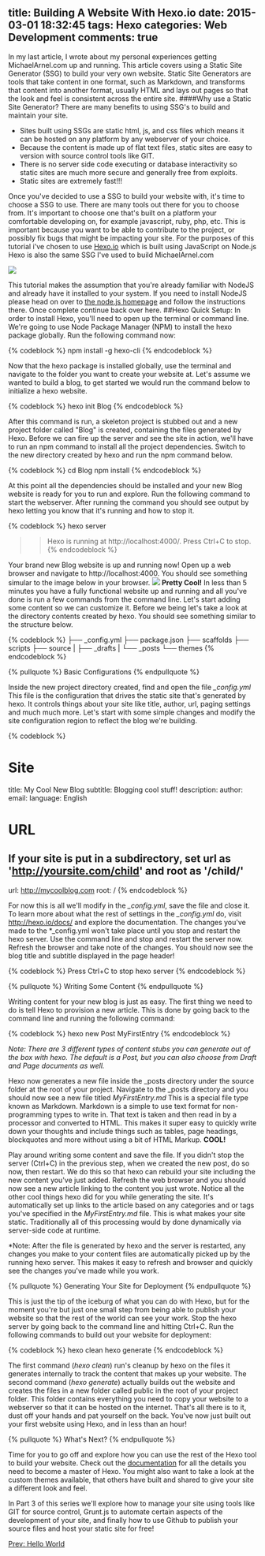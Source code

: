 title: Building A Website With Hexo.io
date: 2015-03-01 18:32:45
tags: Hexo
categories: Web Development
comments: true
---

In my last article, I wrote about my personal experiences getting MichaelArnel.com up and running. This article covers using a Static Site Generator (SSG) to build your very own website. Static Site Generators are tools that take content in one format, such as Markdown, and transforms that content into another format, usually HTML and lays out pages so that the look and feel is consistent across the entire site.
####Why use a Static Site Generator?
There are many benefits to using SSG's to build and maintain your site.
- Sites built using SSGs are static html, js, and css files which means it can be hosted on any platform by any webserver of your choice.
- Because the content is made up of flat text files, static sites are easy to version with source control tools like GIT.
- There is no server side code executing or database interactivity so static sites are much more secure and generally free from exploits.
- Static sites are extremely fast!!!


Once you've decided to use a SSG to build your website with, it's time to choose a SSG to use.  There are many tools out there for you to choose from.  It's important to choose one that's built on a platform your comfortable developing on, for example javascript, ruby, php, etc.  This is important because you want to be able to contribute to the project, or possibly fix bugs that might be impacting your site.  For the purposes of this tutorial i've chosen to use <a href="http://hexo.io">Hexo.io</a> which is built using JavaScript on Node.js  Hexo is also the same SSG I've used to build MichaelArnel.com

<img src="/2015/03/01/Building-A-Website-With-Hexo-io/logo.png" />

This tutorial makes the assumption that you're already familiar with NodeJS and already have it installed to your system.  If you need to install NodeJS please head on over to <a href="http://nodejs.org/">the node.js homepage</a> and follow the instructions there.  Once complete continue back over here.
##Hexo Quick Setup:
In order to install Hexo, you'll need to open up the terminal or command line.  We're going to use Node Package Manager (NPM) to install the hexo package globally.  Run the following command now:

{% codeblock %}
npm install -g hexo-cli
{% endcodeblock %}

Now that the hexo package is installed globally, use the terminal and navigate to the folder you want to create your website at.  Let's assume we wanted to build a blog, to get started we would run the command below to initialize a hexo website.

{% codeblock %}
hexo init Blog
{% endcodeblock %}

After this command is run, a skeleton project is stubbed out and a new project folder called "Blog" is created, containing the files generated by Hexo.  Before we can fire up the server and see the site in action, we'll have to run an npm command to install all the project dependencies. Switch to the new directory created by hexo and run the npm command below.

{% codeblock %}
cd Blog
npm install
{% endcodeblock %}

At this point all the dependencies should be installed and your new Blog website is ready for you to run and explore. Run the following command to start the webserver.  After running the command you should see output by hexo letting you know that it's running and how to stop it.

{% codeblock %}
hexo server
   >>Hexo is running at http://localhost:4000/. Press Ctrl+C to stop.
{% endcodeblock %}

Your brand new Blog website is up and running now!  Open up a web browser and navigate to http://localhost:4000.  You should see something simular to the image below in your browser.
<img src="/2015/03/01/Building-A-Website-With-Hexo-io/new-blog-site.png" />
**Pretty Cool!** In less than 5 minutes you have a fully functional website up and running and all you've done is run a few commands from the command line.  Let's start adding some content so we can customize it. Before we being let's take a look at the directory contents created by hexo.  You should see something similar to the structure below.

{% codeblock  %}
├── _config.yml
├── package.json
├── scaffolds
├── scripts
├── source
|   ├── _drafts
|   └── _posts
└── themes
{% endcodeblock %}

{% pullquote %}
Basic Configurations
{% endpullquote %}

Inside the new project directory created, find and open the file *_config.yml*  This file is the configuration that drives the static site that's generated by hexo.  It controls things about your site like title, author, url, paging settings and much much more.  Let's start with some simple changes and modify the site configuration region to reflect the blog we're building.

{% codeblock %}
# Site
title: My Cool New Blog
subtitle: Blogging cool stuff!
description:
author: <Your Name Here>
email: <Your Email Here>
language: English

# URL
## If your site is put in a subdirectory, set url as 'http://yoursite.com/child' and root as '/child/'
url: http://mycoolblog.com
root: /
{% endcodeblock %}

For now this is all we'll modify in the *_config.yml*, save the file and close it.  To learn more about what the rest of settings in the *_config.yml* do, visit http://hexo.io/docs/ and explore the documentation.  The changes you've made to the *_config.yml won't take place until you stop and restart the hexo server.  Use the command line and stop and restart the server now. Refresh the browser and take note of the changes.  You should now see the blog title and subtitle displayed in the page header!

{% codeblock %}
Press Ctrl+C to stop
hexo server
{% endcodeblock %}

{% pullquote %}
Writing Some Content
{% endpullquote %}

Writing content for your new blog is just as easy.  The first thing we need to do is tell Hexo to provision a new article.  This is done by going back to the command line and running the following command:

{% codeblock %}
hexo new Post MyFirstEntry
{% endcodeblock %}

*Note: There are 3 different types of content stubs you can generate out of the box with hexo.  The default is a Post, but you can also choose from Draft and Page documents as well.*

Hexo now generates a new file inside the _posts directory under the source folder at the root of your project.  Navigate to the _posts directory and you should now see a new file titled *MyFirstEntry.md*  This is a special file type known as Markdown.  Markdown is a simple to use text format for non-programming types to write in. That text is taken and then read in by a processor and converted to HTML.  This makes it super easy to quickly write down your thoughts and include things such as tables, page headings, blockquotes and more without using a bit of HTML Markup. **COOL!**

Play around writing some content and save the file. If you didn't stop the server (Ctrl+C) in the previous step, when we created the new post, do so now, then restart.  We do this so that hexo can rebuild your site including the new content you've just added. Refresh the web browser and you should now see a new article linking to the content you just wrote.  Notice all the other cool things hexo did for you while generating the site. It's automatically set up links to the article based on any categories and or tags you've specified in the *MyFirstEntry.md* file.  This is what makes your site static. Traditionally all of this processing would by done dynamically via server-side code at runtime.

*Note: After the file is generated by hexo and the server is restarted, any changes you make to your content files are automatically picked up by the running hexo server.  This makes it easy to refresh and browser and quickly see the changes you've made while you work.

{% pullquote %}
Generating Your Site for Deployment
{% endpullquote %}

This is just the tip of the iceburg of what you can do with Hexo, but for the moment you're but just one small step from being able to publish your website so that the rest of the world can see your work.  Stop the hexo server by going back to the command line and hitting Ctrl+C.  Run the following commands to build out your website for deployment:

{% codeblock %}
hexo clean
hexo generate
{% endcodeblock %}

The first command (*hexo clean*) run's cleanup by hexo on the files it generates internally to track the content that makes up your website.  The second command (*hexo generate*) actually builds out the website and creates the files in a new folder called public in the root of your project folder.  This folder contains everything you need to copy your website to a webserver so that it can be hosted on the internet. That's all there is to it, dust off your hands and pat yourself on the back. You've now just built out your first website using Hexo, and in less than an hour!

{% pullquote %}
What's Next?
{% endpullquote %}

Time for you to go off and explore how you can use the rest of the Hexo tool to build your website. Check out the <a href="http://hexo.io/docs/">documentation</a> for all the details you need to become a master of Hexo.  You might also want to take a look at the custom themes available, that others have built and shared to give your site a different look and feel.

In Part 3 of this series we'll explore how to manage your site using tools like GIT for source control, Grunt.js to automate certain aspects of the development of your site, and finally how to use Github to publish your source files and host your static site for free!

<span class="pull-left"><a href="/2015/02/21/Hello-World/">Prev: Hello World</a></span>